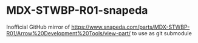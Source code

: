 # MDX-STWBP-R01-snapeda
Inofficial GitHub mirror of https://www.snapeda.com/parts/MDX-STWBP-R01/Arrow%20Development%20Tools/view-part/ to use as git submodule
